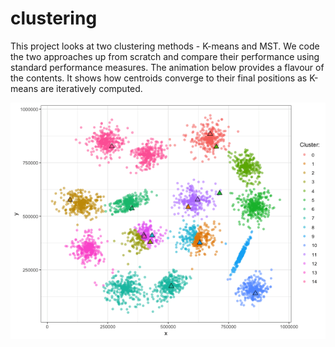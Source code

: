 # clustering

This project looks at two clustering methods - K-means and MST. We code the two approaches up from scratch and compare their performance using standard performance measures. The animation below provides a flavour of the contents. It shows how centroids converge to their final positions as K-means are iteratively computed.

![Animation](output/anim.gif) 
